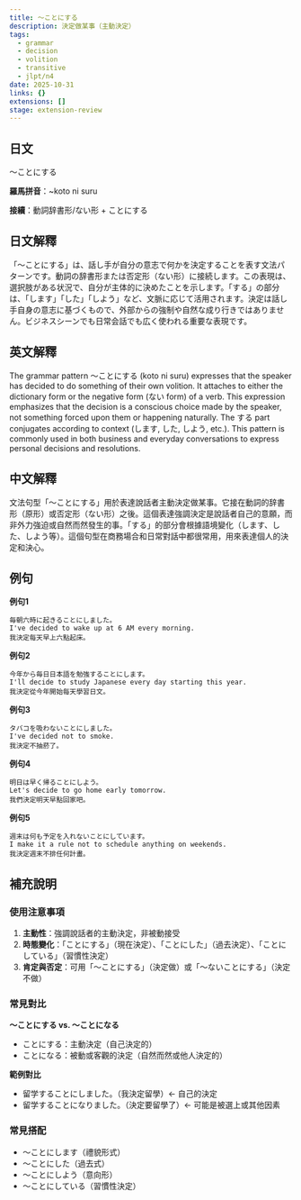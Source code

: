 ```yaml
---
title: 〜ことにする
description: 決定做某事（主動決定）
tags:
  - grammar
  - decision
  - volition
  - transitive
  - jlpt/n4
date: 2025-10-31
links: {}
extensions: []
stage: extension-review
---
```


## 日文
〜ことにする

**羅馬拼音**：~koto ni suru

**接續**：動詞辞書形/ない形 + ことにする

## 日文解釋
「〜ことにする」は、話し手が自分の意志で何かを決定することを表す文法パターンです。動詞の辞書形または否定形（ない形）に接続します。この表現は、選択肢がある状況で、自分が主体的に決めたことを示します。「する」の部分は、「します」「した」「しよう」など、文脈に応じて活用されます。決定は話し手自身の意志に基づくもので、外部からの強制や自然な成り行きではありません。ビジネスシーンでも日常会話でも広く使われる重要な表現です。

## 英文解釋
The grammar pattern 〜ことにする (koto ni suru) expresses that the speaker has decided to do something of their own volition. It attaches to either the dictionary form or the negative form (ない form) of a verb. This expression emphasizes that the decision is a conscious choice made by the speaker, not something forced upon them or happening naturally. The する part conjugates according to context (します, した, しよう, etc.). This pattern is commonly used in both business and everyday conversations to express personal decisions and resolutions.

## 中文解釋
文法句型「〜ことにする」用於表達說話者主動決定做某事。它接在動詞的辞書形（原形）或否定形（ない形）之後。這個表達強調決定是說話者自己的意願，而非外力強迫或自然而然發生的事。「する」的部分會根據語境變化（します、した、しよう等）。這個句型在商務場合和日常對話中都很常用，用來表達個人的決定和決心。

## 例句

**例句1**
```
毎朝六時に起きることにしました。
I've decided to wake up at 6 AM every morning.
我決定每天早上六點起床。
```

**例句2**
```
今年から毎日日本語を勉強することにします。
I'll decide to study Japanese every day starting this year.
我決定從今年開始每天學習日文。
```

**例句3**
```
タバコを吸わないことにしました。
I've decided not to smoke.
我決定不抽菸了。
```

**例句4**
```
明日は早く帰ることにしよう。
Let's decide to go home early tomorrow.
我們決定明天早點回家吧。
```

**例句5**
```
週末は何も予定を入れないことにしています。
I make it a rule not to schedule anything on weekends.
我決定週末不排任何計畫。
```

## 補充說明

### 使用注意事項
1. **主動性**：強調說話者的主動決定，非被動接受
2. **時態變化**：「ことにする」（現在決定）、「ことにした」（過去決定）、「ことにしている」（習慣性決定）
3. **肯定與否定**：可用「〜ことにする」（決定做）或「〜ないことにする」（決定不做）

### 常見對比
**〜ことにする vs. 〜ことになる**
- ことにする：主動決定（自己決定的）
- ことになる：被動或客觀的決定（自然而然或他人決定的）

**範例對比**
- 留学することにしました。（我決定留學）← 自己的決定
- 留学することになりました。（決定要留學了）← 可能是被選上或其他因素

### 常見搭配
- 〜ことにします（禮貌形式）
- 〜ことにした（過去式）
- 〜ことにしよう（意向形）
- 〜ことにしている（習慣性決定）
